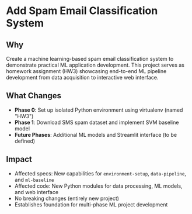 # Add Spam Email Classification System

## Why
Create a machine learning-based spam email classification system to demonstrate practical ML application development. This project serves as homework assignment (HW3) showcasing end-to-end ML pipeline development from data acquisition to interactive web interface.

## What Changes
- **Phase 0**: Set up isolated Python environment using virtualenv (named "HW3")
- **Phase 1**: Download SMS spam dataset and implement SVM baseline model
- **Future Phases**: Additional ML models and Streamlit interface (to be defined)

## Impact
- Affected specs: New capabilities for `environment-setup`, `data-pipeline`, and `ml-baseline`
- Affected code: New Python modules for data processing, ML models, and web interface
- No breaking changes (entirely new project)
- Establishes foundation for multi-phase ML project development